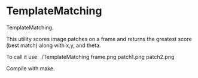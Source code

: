 # TemplateMatching
TemplateMatching.

This utility scores image patches on a frame and returns the greatest score (best match) along with x,y, and theta.

To call it use: ./TemplateMatching frame.png patch1.png patch2.png

Compile with make.

